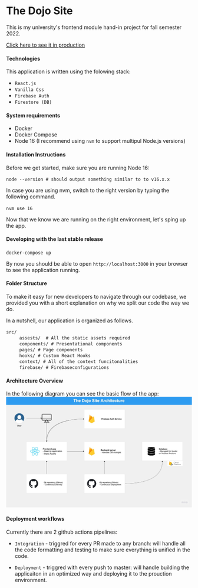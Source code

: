 # The Dojo Site

This is my university's frontend module hand-in project for fall semester 2022.

[Click here to see it in production](https://the-dojo-site-react.web.app/)
#### Technologies

This application is written using the folowing stack:

- `React.js`
- `Vanilla Css`
- `Firebase Auth`
- `Firestore (DB)`

#### System requirements

- Docker
- Docker Compose
- Node 16 (I recommend using `nvm` to support multipul Node.js versions)

#### Installation Instructions

Before we get started, make sure you are running Node 16:

```
node --version # should output something similar to to v16.x.x
```

In case you are using nvm, switch to the right version by typing the following command.

`nvm use 16`

Now that we know we are running on the right environment, let's sping up the app.

#### Developing with the last stable release

`docker-compose up`

By now you should be able to open `http://localhost:3000` in your browser to see the application running.

#### Folder Structure

To make it easy for new developers to navigate through our codebase, we provided you with a short explanation on why we split our code the way we do.

In a nutshell, our application is organized as follows.

```
src/
     assests/  # All the static assets required
     components/ # Presentational components
     pages/ # Page components
     hooks/ # Custom React Hooks
     context/ # All of the context funcitonalities
     firebase/ # Firebaseconfigurations
```

#### Architecture Overview

In the following diagram you can see the basic flow of the app:
![app_architecture](./app_architecture.jpeg)

#### Deployment workflows

Currently there are 2 github actions pipelines:

- `Integration` - triggred for every PR made to any branch: will handle all the code formatting and testing to make sure everything is unified in the code.

- `Deployment` - triggred with every push to master: will handle building the applicaiton in an optimized way and deploying it to the prouction environment.
